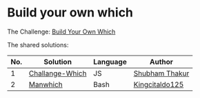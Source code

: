 # Build your own which

The Challenge: [Build Your Own Which](https://codingchallenges.substack.com/p/coding-challenge-93-which)

The shared solutions:

| No. | Solution                                                                             | Language | Author                                              |
|-----|--------------------------------------------------------------------------------------|----------|-----------------------------------------------------|
| 1   | [Challange-Which](https://github.com/sbmthakur/challenge-which)                      | JS       | [Shubham Thakur](https://github.com/sbmthakur)      |
| 2   | [Manwhich](https://github.com/Kingcitaldo125/Bashful/blob/main/manwhich/manwhich.sh) | Bash     | [Kingcitaldo125](https://github.com/kingcitaldo125) |
